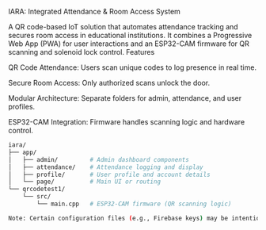 IARA: Integrated Attendance & Room Access System

A QR code-based IoT solution that automates attendance tracking and secures room access in educational institutions. It combines a Progressive Web App (PWA) for user interactions and an ESP32-CAM firmware for QR scanning and solenoid lock control.
Features

QR Code Attendance: Users scan unique codes to log presence in real time.

Secure Room Access: Only authorized scans unlock the door.

Modular Architecture: Separate folders for admin, attendance, and user profiles.

ESP32-CAM Integration: Firmware handles scanning logic and hardware control.

```bash
iara/
├── app/
│   ├── admin/         # Admin dashboard components
│   ├── attendance/    # Attendance logging and display
│   ├── profile/       # User profile and account details
│   └── page/          # Main UI or routing
└── qrcodetest1/
    └── src/
        └── main.cpp   # ESP32-CAM firmware (QR scanning logic)

Note: Certain configuration files (e.g., Firebase keys) may be intentionally missing and must be provided separately.

